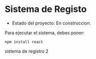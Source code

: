 <h1> Sistema de Registo</h1>

- Estado del proyecto: En construccion.

Para ejecutar el sistema, debes poner:

```npm install react```

sistema de registro 2
